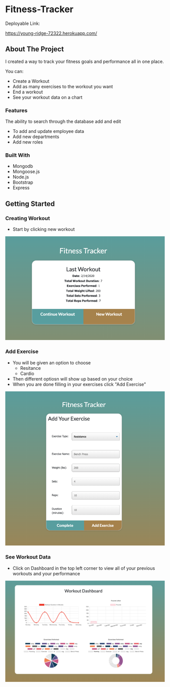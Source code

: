 # Fitness-Tracker

Deployable Link:

https://young-ridge-72322.herokuapp.com/

## About The Project

I created a way to track your fitness goals and performance all in one place.

You can:

- Create a Workout
- Add as many exercises to the workout you want
- End a workout
- See your workout data on a chart

### Features

The ability to search through the database add and edit

- To add and update employee data
- Add new departments
- Add new roles

### Built With

- Mongodb
- Mongoose.js
- Node.js
- Bootstrap
- Express

<!-- GETTING STARTED -->

## Getting Started

### Creating Workout

- Start by clicking new workout

![](./public/images/Last_Workout.png)

### Add Exercise

- You will be given an option to choose
  - Resitance
  - Cardio
- Then different optiosn will show up based on your choice
- When you are done filling in your exercises click "Add Exercise"

![](./public/images/Add_Exercise.png)

### See Workout Data

- Click on Dashboard in the top left corner to view all of your previous workouts and your performance

![](./public/images/Dashboard.png)
